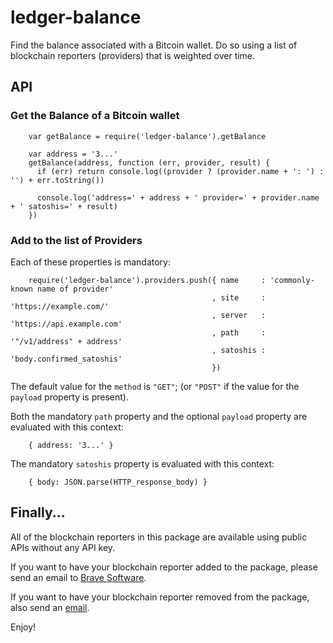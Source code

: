 # ledger-balance
Find the balance associated with a Bitcoin wallet.
Do so using a list of blockchain reporters (providers) that is weighted over time.

## API

### Get the Balance of a Bitcoin wallet

        var getBalance = require('ledger-balance').getBalance

        var address = '3...'
        getBalance(address, function (err, provider, result) {
          if (err) return console.log((provider ? (provider.name + ': ') : '') + err.toString())

          console.log('address=' + address + ' provider=' + provider.name + ' satoshis=' + result)
        })

### Add to the list of Providers

Each of these properties is mandatory:

        require('ledger-balance').providers.push({ name     : 'commonly-known name of provider'
                                                 , site     : 'https://example.com/'
                                                 , server   : 'https://api.example.com'
                                                 , path     : '"/v1/address" + address'
                                                 , satoshis : 'body.confirmed_satoshis'
                                                 })

The default value for the `method` is `"GET"`;
(or `"POST"` if the value for the `payload` property is present).

Both the mandatory `path` property and the optional `payload` property are evaluated with this context:

        { address: '3...' }

The mandatory `satoshis` property is evaluated with this context:

        { body: JSON.parse(HTTP_response_body) }

## Finally...

All of the blockchain reporters in this package are available using public APIs without any API key.

If you want to have your blockchain reporter added to the package,
please send an email to [Brave Software](mailto:devops@brave.com?subject=ledger-balance).

If you want to have your blockchain reporter removed from the package,
also send an [email](mailto:devops@brave.com?subject=ledger-balance).

Enjoy!
